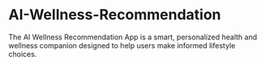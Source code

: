 # AI-Wellness-Recommendation
The AI Wellness Recommendation App is a smart, personalized health and wellness companion designed to help users make informed lifestyle choices. 
